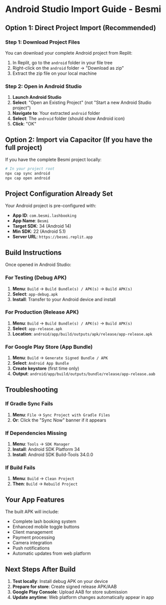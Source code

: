 # Android Studio Import Guide - Besmi

## Option 1: Direct Project Import (Recommended)

### Step 1: Download Project Files
You can download your complete Android project from Replit:
1. In Replit, go to the `android` folder in your file tree
2. Right-click on the `android` folder → "Download as zip"
3. Extract the zip file on your local machine

### Step 2: Open in Android Studio
1. **Launch Android Studio**
2. **Select**: "Open an Existing Project" (not "Start a new Android Studio project")
3. **Navigate to**: Your extracted `android` folder
4. **Select**: The `android` folder (should show Android icon)
5. **Click**: "OK"

## Option 2: Import via Capacitor (If you have the full project)

If you have the complete Besmi project locally:
```bash
# In your project root
npx cap sync android
npx cap open android
```

## Project Configuration Already Set

Your Android project is pre-configured with:
- **App ID**: `com.besmi.lashbooking`
- **App Name**: `Besmi`
- **Target SDK**: 34 (Android 14)
- **Min SDK**: 22 (Android 5.1)
- **Server URL**: `https://besmi.replit.app`

## Build Instructions

Once opened in Android Studio:

### For Testing (Debug APK)
1. **Menu**: `Build` → `Build Bundle(s) / APK(s)` → `Build APK(s)`
2. **Select**: `app-debug.apk`
3. **Install**: Transfer to your Android device and install

### For Production (Release APK)
1. **Menu**: `Build` → `Build Bundle(s) / APK(s)` → `Build APK(s)`
2. **Select**: `app-release.apk`
3. **Location**: `android/app/build/outputs/apk/release/app-release.apk`

### For Google Play Store (App Bundle)
1. **Menu**: `Build` → `Generate Signed Bundle / APK`
2. **Select**: `Android App Bundle`
3. **Create keystore** (first time only)
4. **Output**: `android/app/build/outputs/bundle/release/app-release.aab`

## Troubleshooting

### If Gradle Sync Fails
1. **Menu**: `File` → `Sync Project with Gradle Files`
2. **Or**: Click the "Sync Now" banner if it appears

### If Dependencies Missing
1. **Menu**: `Tools` → `SDK Manager`
2. **Install**: Android SDK Platform 34
3. **Install**: Android SDK Build-Tools 34.0.0

### If Build Fails
1. **Menu**: `Build` → `Clean Project`
2. **Then**: `Build` → `Rebuild Project`

## Your App Features

The built APK will include:
- Complete lash booking system
- Enhanced mobile toggle buttons
- Client management
- Payment processing
- Camera integration
- Push notifications
- Automatic updates from web platform

## Next Steps After Build

1. **Test locally**: Install debug APK on your device
2. **Prepare for store**: Create signed release APK/AAB
3. **Google Play Console**: Upload AAB for store submission
4. **Update anytime**: Web platform changes automatically appear in app